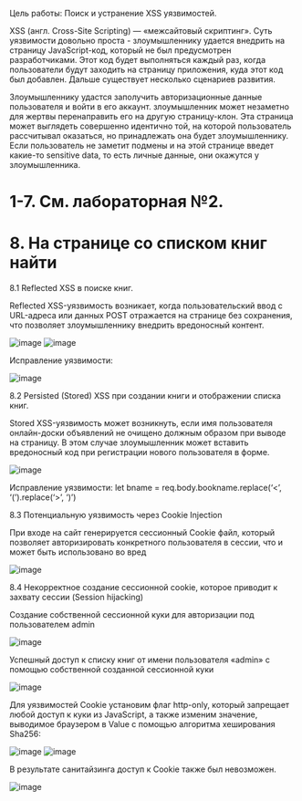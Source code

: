 Цель работы: Поиск и устранение XSS уязвимостей.

XSS (англ. Cross-Site Scripting) — «межсайтовый скриптинг». Суть уязвимости довольно проста - злоумышленнику удается внедрить на страницу JavaScript-код, который не был предусмотрен разработчиками. Этот код будет выполняться каждый раз, когда пользователи будут заходить на страницу приложения, куда этот код был добавлен. Дальше существует несколько сценариев развития.

Злоумышленнику удастся заполучить авторизационные данные пользователя и войти в его аккаунт.
злоумышленник может незаметно для жертвы перенаправить его на другую страницу-клон. Эта страница может выглядеть совершенно идентично той, на которой пользователь рассчитывал оказаться, но принадлежать она будет злоумышленнику. Если пользователь не заметит подмены и на этой странице введет какие-то sensitive data, то есть личные данные, они окажутся у злоумышленника.

# 1-7. См. лабораторная №2.

# 8. На странице со списком книг найти

8.1 Reflected XSS в поиске книг.

Reflected XSS-уязвимость возникает, когда пользовательский ввод с URL-адреса или данных POST отражается на странице без сохранения, что позволяет злоумышленнику внедрить вредоносный контент.
 
![image](https://user-images.githubusercontent.com/91749695/149955377-5726252e-bac3-4c94-8616-943acf5b0bf3.png)
![image](https://user-images.githubusercontent.com/91749695/149955390-0f7774e8-b294-4223-9798-7aa30ea2d847.png)

 
Исправление уязвимости:

![image](https://user-images.githubusercontent.com/91749695/149956884-939a5b34-97f2-47e4-aff1-36d4835ff106.png)


8.2 Persisted (Stored) XSS при создании книги и отображении списка книг.

Stored XSS-уязвимость может возникнуть, если имя пользователя онлайн-доски объявлений не очищено должным образом при выводе на страницу. В этом случае злоумышленник может вставить вредоносный код при регистрации нового пользователя в форме.

 ![image](https://user-images.githubusercontent.com/91749695/149955535-f20f9599-45d4-4334-a289-938b33bd772d.png)

 
Исправление уязвимости:
let bname = req.body.bookname.replace(‘<’, ‘(’).replace(‘>’, ‘)’)

8.3 Потенциальную уязвимость через Cookie Injection

При входе на сайт генерируется сессионный Cookie файл, который позволяет авторизировать конкретного пользователя в сессии, что и может быть использовано во вред

 ![image](https://user-images.githubusercontent.com/91749695/149955978-8823d722-97ed-4ef5-9ad5-2ead8b4ff8a0.png)

8.4 Некорректное создание сессионной cookie, которое приводит к захвату сессии (Session hijacking)

Создание собственной сессионной куки для авторизации под пользователем admin

 ![image](https://user-images.githubusercontent.com/91749695/149956034-6604bd75-841f-4e8c-a7f2-64aa80708ee0.png)

Успешный доступ к списку книг от имени пользователя «admin» с помощью собственной созданной сессионной куки

![image](https://user-images.githubusercontent.com/91749695/149956630-feff6cbe-8417-469d-9737-fcc1134b5652.png)
 
Для уязвимостей Cookie установим флаг http-only, который запрещает любой доступ к куки из JavaScript, а также изменим значение, выводимое браузером в Value с помощью алгоритма хеширования Sha256:

![image](https://user-images.githubusercontent.com/91749695/149956676-aff4c5e8-2e00-47e2-8572-69ad854b5c5c.png)
![image](https://user-images.githubusercontent.com/91749695/149956782-7a1abe36-25fc-43f3-9d7d-3e3cd6d2a18d.png)


В результате санитайзинга доступ к Cookie также был невозможен.

 ![image](https://user-images.githubusercontent.com/91749695/149956721-2a69edbe-5d72-4fd0-bd3d-f8c1e06d870c.png)


